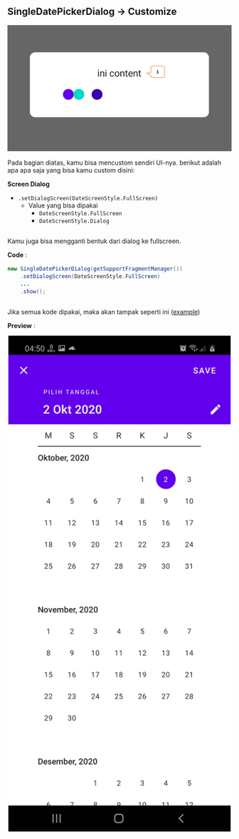 ## SingleDatePickerDialog -> Customize

<p align="center">
  <img src="https://github.com/gzeinnumer/MyLibDialog/blob/main/preview/MyLibDialog_14.png"/>
</p>

Pada bagian diatas, kamu bisa mencustom sendiri UI-nya. berikut adalah apa apa saja yang bisa kamu custom disini:

**Screen Dialog**
- `.setDialogScreen(DateScreenStyle.FullScreen)`
  - Value yang bisa dipakai
    - `DateScreenStyle.FullScreen`
    - `DateScreenStyle.Dialog`

##

Kamu juga bisa mengganti bentuk dari dialog ke fullscreen.

**Code** :
```java
new SingleDatePickerDialog(getSupportFragmentManager())
    .setDialogScreen(DateScreenStyle.FullScreen)
    ...
    .show();
```

##

Jika semua kode dipakai, maka akan tampak seperti ini ([example](https://github.com/gzeinnumer/MyLibDialog/blob/main/example/SingleDataPickerDialog/MainActivity.java))

**Preview** :

<p align="center">
  <img src="https://github.com/gzeinnumer/MyLibDialog/blob/main/preview/MyLibDialog_21.png" width="500"/>
</p>